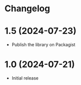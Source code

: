 # Changelog

# 1.5 (2024-07-23)
* Publish the library on Packagist

# 1.0 (2024-07-21)
* Initial release
